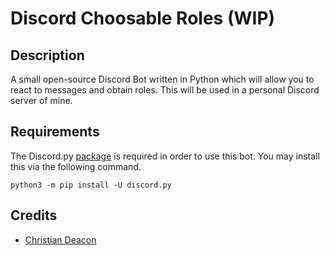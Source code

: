 # Discord Choosable Roles (WIP)
## Description
A small open-source Discord Bot written in Python which will allow you to react to messages and obtain roles. This will be used in a personal Discord server of mine.

## Requirements
The Discord.py [package](https://pypi.org/project/discord.py/) is required in order to use this bot. You may install this via the following command.

```
python3 -m pip install -U discord.py
```

## Credits
* [Christian Deacon](https://github.com/gamemann)
